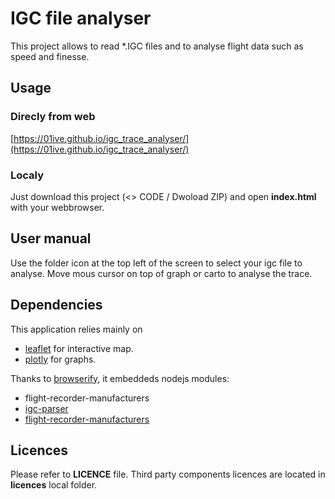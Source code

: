 # IGC file analyser

This project allows to read *.IGC files and to analyse flight data such as speed and finesse.

## Usage

### Direcly from web

[https://01ive.github.io/igc_trace_analyser/](https://01ive.github.io/igc_trace_analyser/)

### Localy

Just download this project (<> CODE / Dwoload ZIP) and open **index.html** with your webbrowser.

## User manual

Use the folder icon at the top left of the screen to select your igc file to analyse.
Move mous cursor on top of graph or carto to analyse the trace.

## Dependencies

This application relies mainly on
* [leaflet](https://leafletjs.com/) for interactive map.
* [plotly](https://plotly.com/) for graphs.

Thanks to [browserify](https://browserify.org/), it embeddeds nodejs modules:
* flight-recorder-manufacturers 
* [igc-parser](https://github.com/Turbo87/igc-parser#readme)
* [flight-recorder-manufacturers](https://github.com/Turbo87/flight-recorder-manufacturers)

## Licences

Please refer to **LICENCE** file.
Third party components licences are located in **licences** local folder.
